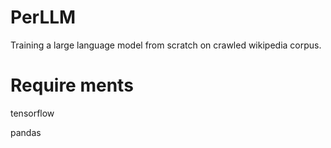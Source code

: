 # PerLLM

Training a large language model from scratch on crawled wikipedia corpus. 

# Require ments

tensorflow

pandas 

